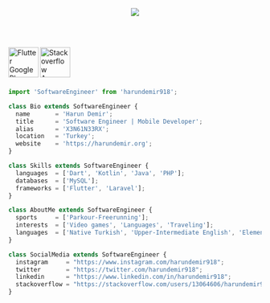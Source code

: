  <p align="center">
  <img src="https://c.tenor.com/llgchsljWEcAAAAd/catvibe.gif" />
</p>

<br>
<br>

<a href="https://play.google.com/store/apps/details?id=org.harundemir.deutschlesen"><img src="https://flutter-badge-generator.web.app/assets/assets/images/badges/googleplay-publisher.svg" alt="Flutter GooglePlay Publisher" align="left" height="60" width="60" ></a>
<a href="https://stackoverflow.com/questions/64905890/trying-to-set-an-audio-asset-as-a-ringtone-on-android/64952246#64952246"><img src="https://flutter-badge-generator.web.app/assets/assets/images/badges/stackoverflow-answerer.svg" alt="Stackoverflow Answerer" align="left" height="60" width="60" ></a>

<br>
<br>
<br>
<br>

```js
import 'SoftwareEngineer' from 'harundemir918';

class Bio extends SoftwareEngineer {
  name       = 'Harun Demir';
  title      = 'Software Engineer | Mobile Developer';
  alias      = 'X3N61N33RX';
  location   = 'Turkey';
  website    = 'https://harundemir.org';
}

class Skills extends SoftwareEngineer {
  languages  = ['Dart', 'Kotlin', 'Java', 'PHP'];
  databases  = ['MySQL'];
  frameworks = ['Flutter', 'Laravel'];
}

class AboutMe extends SoftwareEngineer {
  sports     = ['Parkour-Freerunning'];
  interests  = ['Video games', 'Languages', 'Traveling'];
  languages  = ['Native Turkish', 'Upper-Intermediate English', 'Elementary German']; 
}

class SocialMedia extends SoftwareEngineer {
  instagram     = "https://www.instagram.com/harundemir918";
  twitter       = "https://twitter.com/harundemir918";
  linkedin      = "https://www.linkedin.com/in/harundemir918";
  stackoverflow = "https://stackoverflow.com/users/13064606/harundemir918";
}
```

